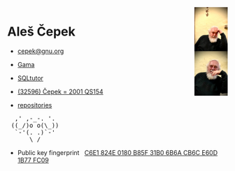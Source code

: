 
<img src="ac-telc.jpeg" style="float: right;" width="15%" />

# Aleš Čepek

- cepek@gnu.org
- <a href="https://www.gnu.org/software/gama/">Gama</a>
- <a href="http://sqltutor.fsv.cvut.cz">SQLtutor</a>


- <a href="https://www.minorplanetcenter.net/db_search/show_object?object_id=32596">(32596) Čepek = 2001 QS154</a>


- <a href="https://github.com/cepek?tab=repositories">repositories</a>

<pre>
  ,' ,-_-. '.
 ((_/)o o(\_))
  `-'(. .)`-'
      \_/
</pre>

- Public key fingerprint &nbsp; <a href="http://keys.gnupg.net/pks/lookup?op=vindex&fingerprint=on&search=0xCB6CE60D1B77FC09">C6E1 824E 0180 B85F 31B0  6B6A CB6C E60D 1B77 FC09</a>
